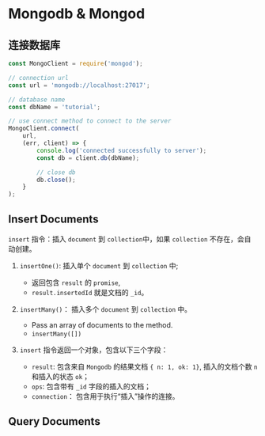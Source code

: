 # Mongodb & Mongod

## 连接数据库

```js
const MongoClient = require('mongod');

// connection url
const url = 'mongodb://localhost:27017';

// database name
const dbName = 'tutorial';

// use connect method to connect to the server
MongoClient.connect(
	url,
	(err, client) => {
		console.log('connected successfully to server');
		const db = client.db(dbName);

		// close db
		db.close();
	}
);
```

## Insert Documents

`insert` 指令：插入 `document` 到 `collection`中，如果 `collection` 不存在，会自动创建。

1. `insertOne()`: 插入单个 `document` 到 `collection` 中;

   - 返回包含 `result` 的 `promise`,
   - `result.insertedId` 就是文档的 `_id`。

2. `insertMany()`： 插入多个 `document` 到 `collection` 中。

   - Pass an array of documents to the method.
   - `insertMany([])`

3. `insert` 指令返回一个对象，包含以下三个字段：

   - `result`: 包含来自 `Mongodb` 的结果文档 `{ n: 1, ok: 1}`, 插入的文档个数 `n` 和插入的状态 `ok`；
   - `ops`: 包含带有 `_id` 字段的插入的文档；
   - `connection`： 包含用于执行“插入”操作的连接。

## Query Documents
